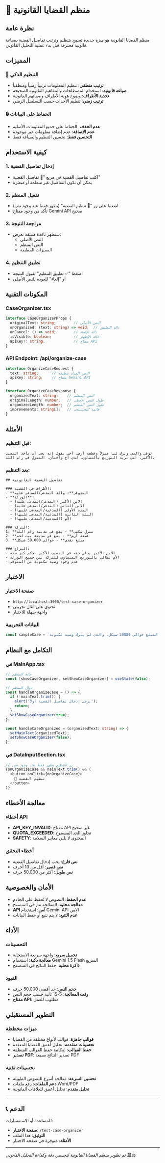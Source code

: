 # 🔧 منظم القضايا القانونية

## نظرة عامة

منظم القضايا القانونية هو ميزة جديدة تسمح بتنظيم وترتيب تفاصيل القضية بصياغة قانونية محترفة قبل بدء عملية التحليل القانوني.

## المميزات

### 🎯 التنظيم الذكي
- **ترتيب منطقي**: تنظيم المعلومات ترتيباً زمنياً ومنطقياً
- **صياغة قانونية**: استخدام المصطلحات والمفاهيم القانونية الصحيحة
- **تحديد الأطراف**: وضوح هوية الأطراف وصفاتهم القانونية
- **ترتيب زمني**: تنظيم الأحداث حسب التسلسل الزمني

### 🔒 الحفاظ على البيانات
- **عدم الحذف**: الحفاظ على جميع المعلومات الأصلية
- **عدم الإضافة**: عدم إضافة معلومات غير موجودة
- **التحسين فقط**: تحسين التنظيم والصياغة فقط

## كيفية الاستخدام

### 1. إدخال تفاصيل القضية
- اكتب تفاصيل القضية في مربع "📄 تفاصيل القضية"
- يمكن أن تكون التفاصيل غير منظمة أو مبعثرة

### 2. تفعيل المنظم
- اضغط على زر "🔧 تنظيم القضية" (يظهر فقط عند وجود نص)
- تأكد من وجود مفتاح Gemini API صحيح

### 3. مراجعة النتيجة
- ستظهر نافذة منبثقة تعرض:
  - النص الأصلي
  - النص المنظم
  - المميزات المطبقة

### 4. تطبيق التنظيم
- اضغط "✅ تطبيق التنظيم" لقبول النتيجة
- أو "إلغاء" للعودة للنص الأصلي

## المكونات التقنية

### CaseOrganizer.tsx
```typescript
interface CaseOrganizerProps {
  originalText: string;        // النص الأصلي
  onOrganized: (text: string) => void;  // دالة التطبيق
  onCancel: () => void;        // دالة الإلغاء
  isVisible: boolean;          // حالة الإظهار
  apiKey?: string;             // مفتاح API
}
```

### API Endpoint: /api/organize-case
```typescript
interface OrganizeCaseRequest {
  text: string;      // النص المراد تنظيمه
  apiKey: string;    // مفتاح Gemini API
}

interface OrganizeCaseResponse {
  organizedText: string;    // النص المنظم
  originalLength: number;   // طول النص الأصلي
  organizedLength: number;  // طول النص المنظم
  improvements: string[];   // قائمة التحسينات
}
```

## الأمثلة

### قبل التنظيم:
```
توفي والدي وترك لنا منزلاً وقطعة أرض. أخي يقول إنه يجب أن يأخذ النصيب الأكبر. أمي تريد التوزيع بالتساوي. لدي أخ وأختان. المنزل في رام الله.
```

### بعد التنظيم:
```
## تفاصيل القضية القانونية

### الأطراف في القضية:
- **المتوفى**: والد المدعي/المدعى عليه
- **الورثة**:
  - الابن الأكبر (المدعي/المدعى عليه)
  - الابن الثاني (المدعي/المدعى عليه)
  - البنت الأولى (المدعية/المدعى عليها)
  - البنت الثانية (المدعية/المدعى عليها)
  - الأم (المدعية/المدعى عليها)

### التركة:
1. **منزل سكني** - يقع في مدينة رام الله
2. **قطعة أرض** - يقع في مدينة بيت لحم
3. **مبلغ نقدي** - حوالي 50,000 شيكل

### النزاع:
- الابن الأكبر يدعي حقه في النصيب الأكبر بحكم كبر سنه
- الأم تطالب بالتوزيع المتساوي للتركة بين جميع الورثة
- عدم وجود وصية مكتوبة من المتوفى
```

## الاختبار

### صفحة الاختبار
- `http://localhost:3000/test-case-organizer`
- تحتوي على مثال تجريبي
- واجهة سهلة للاختبار

### البيانات التجريبية
```javascript
const sampleCase = `قضية ميراث - توفي والدي وترك لنا منزلاً وقطعة أرض ومبلغ من المال. أخي الأكبر يقول إنه يجب أن يأخذ النصيب الأكبر لأنه الأكبر سناً. أمي تقول إنها تريد أن توزع الميراث بالتساوي بيننا جميعاً. لدي أخ وأختان. المنزل في رام الله والأرض في بيت لحم. المبلغ حوالي 50000 شيكل. والدي لم يترك وصية مكتوبة.`;
```

## التكامل مع النظام

### في MainApp.tsx
```typescript
// حالة المنظم
const [showCaseOrganizer, setShowCaseOrganizer] = useState(false);

// دوال المنظم
const handleOrganizeCase = () => {
  if (!mainText.trim()) {
    alert('يرجى إدخال تفاصيل القضية أولاً');
    return;
  }
  setShowCaseOrganizer(true);
};

const handleCaseOrganized = (organizedText: string) => {
  setMainText(organizedText);
  setShowCaseOrganizer(false);
};
```

### في DataInputSection.tsx
```typescript
// زر التنظيم يظهر فقط عند وجود نص
{onOrganizeCase && mainText.trim() && (
  <button onClick={onOrganizeCase}>
    🔧 تنظيم القضية
  </button>
)}
```

## معالجة الأخطاء

### أخطاء API
- **API_KEY_INVALID**: مفتاح API غير صحيح
- **QUOTA_EXCEEDED**: تجاوز الحد المسموح
- **SAFETY**: المحتوى لا يلبي معايير السلامة

### أخطاء التحقق
- **نص فارغ**: يجب إدخال تفاصيل القضية
- **نص قصير**: أقل من 10 أحرف
- **نص طويل**: أكثر من 50,000 حرف

## الأمان والخصوصية

- **عدم الحفظ**: النصوص لا تُحفظ على الخادم
- **معالجة محلية**: المعالجة تتم في المتصفح
- **API آمن**: استخدام Gemini API الآمن
- **عدم التتبع**: لا يتم تتبع أو حفظ البيانات

## الأداء

### التحسينات
- **تحميل سريع**: واجهة سريعة الاستجابة
- **معالجة ذكية**: استخدام Gemini 1.5 Flash السريع
- **ذاكرة محلية**: حفظ النتائج في المتصفح

### القيود
- **حجم النص**: حد أقصى 50,000 حرف
- **وقت المعالجة**: 5-15 ثانية حسب حجم النص
- **مفتاح API**: مطلوب للعمل

## التطوير المستقبلي

### ميزات مخططة
- **قوالب جاهزة**: قوالب لأنواع مختلفة من القضايا
- **تحسينات متقدمة**: تحليل أعمق للقضايا المعقدة
- **حفظ القوالب**: إمكانية حفظ القوالب المنظمة
- **تصدير PDF**: تصدير النتائج بصيغة PDF

### تحسينات تقنية
- **تحسين السرعة**: معالجة أسرع للنصوص الطويلة
- **دعم الملفات**: رفع ملفات Word/PDF
- **تحليل متقدم**: تحليل أعمق للعلاقات القانونية

---

## 📞 الدعم

للمساعدة أو الاستفسارات:
- **صفحة الاختبار**: `/test-case-organizer`
- **التوثيق**: هذا الملف
- **الأمثلة**: متوفرة في صفحة الاختبار

---

*تم تطوير منظم القضايا القانونية لتحسين دقة وكفاءة التحليل القانوني* 🏛️⚖️
